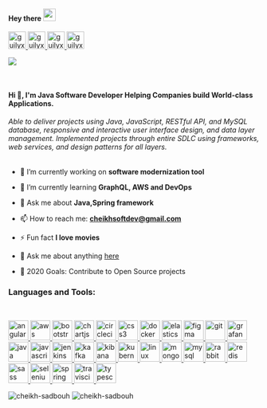 <h4 align="">  Hey there <img src="https://media.giphy.com/media/hvRJCLFzcasrR4ia7z/giphy.gif" width="25px"> </h4>


<a href="https://twitter.com/_cheikhsadbouh_">
  <img alt="guilyx | Twitter" width="35px" src="https://image.flaticon.com/icons/svg/2111/2111703.svg" />
</a>
 
<a href="https://www.linkedin.com/in/cheikh-sadbouh">
  <img alt="guilyx's LinkdeIN" width="35px" src="https://image.flaticon.com/icons/svg/2111/2111465.svg" />
</a>

<a href="https://www.facebook.com/cheikh.salek">
  <img alt="guilyx's Facebook" width="35px" src="https://image.flaticon.com/icons/svg/2111/2111342.svg" />
</a>
 
<a href="https://www.instagram.com/_cheikh_s">
  <img alt="guilyx's Instagram" width="35px" src="https://image.flaticon.com/icons/svg/2111/2111421.svg" />
</a>

![](https://visitor-badge.glitch.me/badge?page_id=cheikh-sadbouh.cheikh-sadbouh)

<br />
<h4 align="">Hi 👋, I'm Java Software Developer Helping Companies build World-class Applications.</h4>

<h6 align="">Able to deliver projects using Java, JavaScript, RESTful API, and MySQL database, responsive and interactive user interface design, and data layer management. Implemented projects through entire SDLC using frameworks, web services, and design patterns for all layers.</h6>

- 🔭 I’m currently working on **software modernization tool**

- 🌱 I’m currently learning **GraphQL, AWS and DevOps**

- 💬 Ask me about **Java,Spring framework**

- 📫 How to reach me: **cheikhsoftdev@gmail.com**

- ⚡ Fun fact **I love movies**

- 💬 Ask me about anything [here](https://github.com/cheikh-sadbouh/cheikh-sadbouh/issues)

- 🥅 2020 Goals: Contribute  to Open Source projects


<h3 align="left">Languages and Tools:</h3>
<br/>
<p align=""> <a href="https://angular.io" target="_blank"> <img src="https://devicons.github.io/devicon/devicon.git/icons/angularjs/angularjs-original.svg" alt="angularjs" width="40" height="40"/> </a> <a href="https://aws.amazon.com" target="_blank"> <img src="https://devicons.github.io/devicon/devicon.git/icons/amazonwebservices/amazonwebservices-original-wordmark.svg" alt="aws" width="40" height="40"/> </a> <a href="https://getbootstrap.com" target="_blank"> <img src="https://devicons.github.io/devicon/devicon.git/icons/bootstrap/bootstrap-plain.svg" alt="bootstrap" width="40" height="40"/> </a> <a href="https://www.chartjs.org" target="_blank"> <img src="https://www.chartjs.org/media/logo-title.svg" alt="chartjs" width="40" height="40"/> </a> <a href="https://circleci.com" target="_blank"> <img src="https://www.vectorlogo.zone/logos/circleci/circleci-icon.svg" alt="circleci" width="40" height="40"/> </a> <a href="https://www.w3schools.com/css/" target="_blank"> <img src="https://devicons.github.io/devicon/devicon.git/icons/css3/css3-original-wordmark.svg" alt="css3" width="40" height="40"/> </a> <a href="https://www.docker.com/" target="_blank"> <img src="https://devicons.github.io/devicon/devicon.git/icons/docker/docker-original-wordmark.svg" alt="docker" width="40" height="40"/> </a> <a href="https://www.elastic.co" target="_blank"> <img src="https://www.vectorlogo.zone/logos/elastic/elastic-icon.svg" alt="elasticsearch" width="40" height="40"/> </a> <a href="https://www.figma.com/" target="_blank"> <img src="https://www.vectorlogo.zone/logos/figma/figma-icon.svg" alt="figma" width="40" height="40"/> </a> <a href="https://git-scm.com/" target="_blank"> <img src="https://www.vectorlogo.zone/logos/git-scm/git-scm-icon.svg" alt="git" width="40" height="40"/> </a> <a href="https://grafana.com" target="_blank"> <img src="https://www.vectorlogo.zone/logos/grafana/grafana-icon.svg" alt="grafana" width="40" height="40"/> </a> <a href="https://www.java.com" target="_blank"> <img src="https://devicons.github.io/devicon/devicon.git/icons/java/java-original-wordmark.svg" alt="java" width="40" height="40"/> </a> <a href="https://developer.mozilla.org/en-US/docs/Web/JavaScript" target="_blank"> <img src="https://devicons.github.io/devicon/devicon.git/icons/javascript/javascript-original.svg" alt="javascript" width="40" height="40"/> </a> <a href="https://www.jenkins.io" target="_blank"> <img src="https://www.vectorlogo.zone/logos/jenkins/jenkins-icon.svg" alt="jenkins" width="40" height="40"/> </a> <a href="https://kafka.apache.org/" target="_blank"> <img src="https://www.vectorlogo.zone/logos/apache_kafka/apache_kafka-icon.svg" alt="kafka" width="40" height="40"/> </a> <a href="https://www.elastic.co/kibana" target="_blank"> <img src="https://www.vectorlogo.zone/logos/elasticco_kibana/elasticco_kibana-icon.svg" alt="kibana" width="40" height="40"/> </a> <a href="https://kubernetes.io" target="_blank"> <img src="https://www.vectorlogo.zone/logos/kubernetes/kubernetes-icon.svg" alt="kubernetes" width="40" height="40"/> </a> <a href="https://www.linux.org/" target="_blank"> <img src="https://devicons.github.io/devicon/devicon.git/icons/linux/linux-original.svg" alt="linux" width="40" height="40"/> </a> <a href="https://www.mongodb.com/" target="_blank"> <img src="https://devicons.github.io/devicon/devicon.git/icons/mongodb/mongodb-original-wordmark.svg" alt="mongodb" width="40" height="40"/> </a> <a href="https://www.mysql.com/" target="_blank"> <img src="https://devicons.github.io/devicon/devicon.git/icons/mysql/mysql-original-wordmark.svg" alt="mysql" width="40" height="40"/> </a> <a href="https://www.rabbitmq.com" target="_blank"> <img src="https://www.vectorlogo.zone/logos/rabbitmq/rabbitmq-icon.svg" alt="rabbitMQ" width="40" height="40"/> </a> <a href="https://redis.io" target="_blank"> <img src="https://devicons.github.io/devicon/devicon.git/icons/redis/redis-original-wordmark.svg" alt="redis" width="40" height="40"/> </a> <a href="https://sass-lang.com" target="_blank"> <img src="https://devicons.github.io/devicon/devicon.git/icons/sass/sass-original.svg" alt="sass" width="40" height="40"/> </a> <a href="https://www.selenium.dev" target="_blank"> <img src="https://raw.githubusercontent.com/detain/svg-logos/780f25886640cef088af994181646db2f6b1a3f8/svg/selenium-logo.svg" alt="selenium" width="40" height="40"/> </a> <a href="https://spring.io/" target="_blank"> <img src="https://www.vectorlogo.zone/logos/springio/springio-icon.svg" alt="spring" width="40" height="40"/> </a> <a href="https://travis-ci.org" target="_blank"> <img src="https://www.vectorlogo.zone/logos/travis-ci/travis-ci-icon.svg" alt="travisci" width="40" height="40"/> </a> <a href="https://www.typescriptlang.org/" target="_blank"> <img src="https://devicons.github.io/devicon/devicon.git/icons/typescript/typescript-original.svg" alt="typescript" width="40" height="40"/> </a> </p>

<p><img align="" src="https://github-readme-stats.vercel.app/api/top-langs?username=cheikh-sadbouh&show_icons=true&locale=en&layout=compact" alt="cheikh-sadbouh" />

<img align="" src="https://github-readme-stats.vercel.app/api?username=cheikh-sadbouh&show_icons=true&locale=en" alt="cheikh-sadbouh" />
</p>



